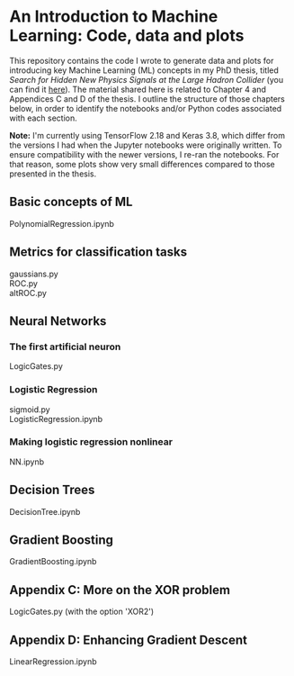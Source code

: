 # An Introduction to Machine Learning: Code, data and plots
This repository contains the code I wrote to generate data and plots for introducing key Machine Learning (ML) concepts in my PhD thesis, titled *Search for Hidden New Physics Signals at the Large Hadron Collider* (you can find it [here](https://scholar.tecnico.ulisboa.pt/api/records/OyQUt3MJB6nkaXp-3luDm2SpHyRHOjqSXwYE/file/f5bfec1322e74710acd105555b48b333a6c042aefd256552f091e2ba340f1800.pdf)). The material shared here is related to Chapter 4 and Appendices C and D of the thesis. I outline the structure of those chapters below, in order to identify the notebooks and/or Python codes associated with each section. <br>

<b>Note:</b> I'm currently using TensorFlow 2.18 and Keras 3.8, which differ from the versions I had when the Jupyter notebooks were originally written. To ensure compatibility with the newer versions, I re-ran the notebooks. For that reason, some plots show very small differences compared to those presented in the thesis. <br>

## Basic concepts of ML
PolynomialRegression.ipynb
## Metrics for classification tasks
gaussians.py <br>
ROC.py <br>
altROC.py
## Neural Networks
### The first artificial neuron
LogicGates.py
### Logistic Regression
sigmoid.py <br>
LogisticRegression.ipynb
### Making logistic regression nonlinear
NN.ipynb
## Decision Trees
DecisionTree.ipynb
## Gradient Boosting
GradientBoosting.ipynb
## Appendix C: More on the XOR problem
LogicGates.py (with the option 'XOR2')
## Appendix D: Enhancing Gradient Descent
LinearRegression.ipynb
